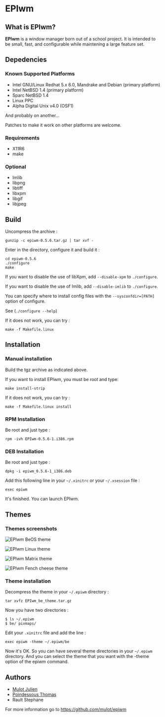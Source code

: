 EPIwm
=====

What is EPIwm?
--------------

**EPIwm** is a window manager born out of a school project. 
It is intended to be small, fast, and configurable while maintening a large feature set. 

Depedencies
-----------

### Known Supported Platforms

- Intel GNU/Linux Redhat 5.x 6.0, Mandrake and Debian (primary platform)
- Intel NetBSD 1.4 (primary platform)
- Sparc NetBSD 1.4
- Linux PPC
- Alpha Digital Unix v4.0 (OSF1)

And probably on another...

Patches to make it work on other platforms are welcome.

### Requirements

* X11R6
* make

### Optional

* Imlib
* libpng
* libtiff
* libxpm
* libgif
* libjpeg

Build
-----

Uncompress the archive : 

```shell
gunzip -c epiwm-0.5.6.tar.gz | tar xvf -
```

Enter in the directory, configure it and build it : 

```shell
cd epiwm-0.5.6
./configure
make
```

If you want to disable the use of libXpm, add `--disable-xpm` to `./configure`.

If you want to disable the use of Imlib, add `--disable-imlib` to `./configure`.

You can specify where to install config files with the `--sysconfdir=[PATH]` option of configure.

See (`./configure --help`)

If it does not work, you can try : 

```shell
make -f Makefile.linux
```

Installation
------------

### Manual installation

Build the tgz archive as indicated above.

If you want to install EPIwm, you must be root and type: 

```shell
make install-strip
```

If it does not work, you can try : 

```shell
make -f Makefile.linux install
```

### RPM Installation 

Be root and just type :

```shell
rpm -ivh EPIwm-0.5.6-1.i386.rpm
```

### DEB Installation

Be root and just type :

```shell
dpkg -i epiwm_0.5.6-1_i386.deb
```

Add this following line in your `~/.xinitrc` or your `~/.xsession` file :
	
```
exec epiwm
```

It's finished. You can launch EPIwm.


Themes
------
### Themes screenshots
![EPIwm BeOS theme](/epiwm_be.jpg?raw=true "BeOS theme")

![EPIwm Linux theme](/epiwm_techno.jpg?raw=true "Linux theme")

![EPIwm Matrix theme](/epiwm_matrix.jpg?raw=true "Matrix theme")

![EPIwm Fench cheese theme](/epiwm_cheese.jpg?raw=true "Cheese theme")

### Theme installation


Decompress the theme in your `~/.epiwm` directory : 

```shell
tar xvfz EPIwm_be_theme.tar.gz
```

Now you have two directories : 

```shell
$ ls ~/.epiwm
$ be/ pixmaps/
```

Edit your `.xinitrc` file and add the line : 

```shell
exec epiwm -theme ~/.epiwm/be
```

Now it's OK. So you can have several theme directories in your `~/.epiwm` directory. And you can select the theme that you want with the -theme option of the epiwm
command.



Authors
-------

* [Mulot Julien](https://github.com/mulot)
* [Poindessous Thomas](https://github.com/tpoindessous)
* Rault Stephane

For more information go to https://github.com/mulot/epiwm
